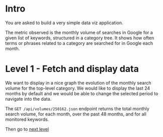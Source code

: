 # Intro

You are asked to build a very simple data viz application.

The metric observed is the monthly volume of searches in Google for a given list of keywords, structured in a category tree. It shows how often terms or phrases related to a category are searched for in Google each month.

# Level 1 - Fetch and display data

We want to display in a nice graph the evolution of the monthly search volume for the top-level category. We would like to display the last 24 months by default and we would be able to change the selected period to navigate into the data.

The `GET /api/volumes/250162.json` endpoint returns the total monthly search volume, for each month, over the past 48 months, and for all monitored keywords.

Then go to [next level](../level2)
